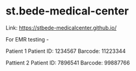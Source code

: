 # st.bede-medical-center

Link:  https://stbede-medicalcenter.github.io/

For EMR testing -

Patient 1
Patient ID: 1234567
Barcode: 11223344

Pattient 2
Patient ID: 7896541
Barcode: 99887766
